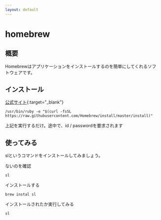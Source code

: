 ```yaml
---
layout: default
---
```


# homebrew 

## 概要

Homebrewはアプリケーションをインストールするのを簡単にしてくれるソフトウェアです。


## インストール

[公式サイト](http://brew.sh/index_ja.html){:target="_blank"}

```
/usr/bin/ruby -e "$(curl -fsSL https://raw.githubusercontent.com/Homebrew/install/master/install)"
```

上記を実行するだけ。途中で、id / passwordを要求されます


## 使ってみる


slというコマンドをインストールしてみましょう。


ないのを確認

```
sl 
```

インストールする

```
brew instal sl
```

インストールされたか実行してみる

```
sl 
```
